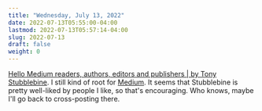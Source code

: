 ```yaml
---
title: "Wednesday, July 13, 2022"
date: 2022-07-13T05:55:00-04:00
lastmod: 2022-07-13T05:57:14-04:00
slug: 2022-07-13
draft: false
weight: 0
---
```


[Hello Medium readers, authors, editors and publishers | by Tony Stubblebine](https://coachtony.medium.com/hello-medium-readers-authors-editors-and-publishers-65bb728de2d8). I still kind of root for [Medium](https://medium.com). It seems that Stubblebine is pretty well-liked by people I like, so that's encouraging. Who knows, maybe I'll go back to cross-posting there.

[//]: # "Exported with love from a post written in Org mode"
[//]: # "- https://github.com/kaushalmodi/ox-hugo"
